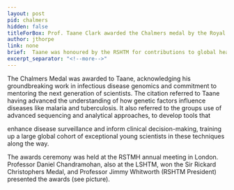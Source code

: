 ```yaml
---
layout: post
pid: chalmers
hidden: false
titleForBox: Prof. Taane Clark awarded the Chalmers medal by the Royal Society of Tropical Medicine & Hygiene.
author: jthorpe
link: none
brief:  Taane was honoured by the RSHTM for contributions to global health research and capacity strengthening.
excerpt_separator: "<!--more-->"
---
```


The Chalmers Medal was awarded to Taane, acknowledging his groundbreaking work in infectious disease genomics and commitment to mentoring the next generation of scientists. The citation referred to Taane having advanced the understanding of how genetic factors influence diseases like malaria and tuberculosis. It also referred to the groups use of advanced sequencing and analytical approaches, to develop tools that

enhance disease surveillance and inform clinical decision-making, training up a large global cohort of exceptional young scientists in these techniques along the way.

The awards ceremony was held at the RSTMH annual meeting in London. Professor Daniel Chandramohan, also at the LSHTM, won the Sir Rickard Christophers Medal, and Professor Jimmy Whitworth (RSHTM President) presented the awards (see picture).